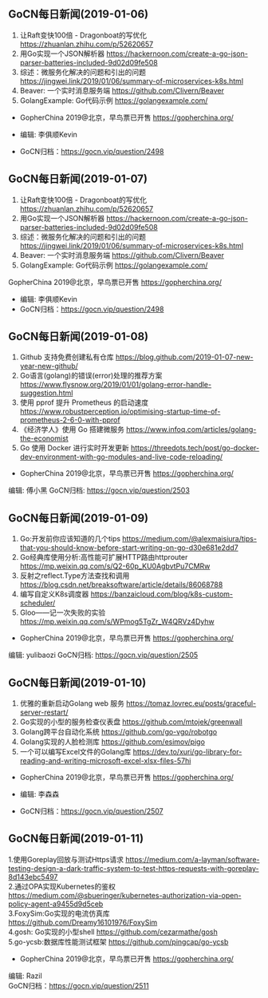 ## GoCN每日新闻(2019-01-06)

1. 让Raft变快100倍 - Dragonboat的写优化 https://zhuanlan.zhihu.com/p/52620657
2. 用Go实现一个JSON解析器 https://hackernoon.com/create-a-go-json-parser-batteries-included-9d02d09fe508
3. 综述：微服务化解决的问题和引出的问题 https://jingwei.link/2019/01/06/summary-of-microservices-k8s.html
4. Beaver: 一个实时消息服务端 https://github.com/Clivern/Beaver
5. GolangExample: Go代码示例 https://golangexample.com/

* GopherChina 2019@北京，早鸟票已开售 https://gopherchina.org/

* 编辑: 李俱顺Kevin
* GoCN归档：https://gocn.vip/question/2498



## GoCN每日新闻(2019-01-07)

1. 让Raft变快100倍 - Dragonboat的写优化 https://zhuanlan.zhihu.com/p/52620657
2. 用Go实现一个JSON解析器 https://hackernoon.com/create-a-go-json-parser-batteries-included-9d02d09fe508
3. 综述：微服务化解决的问题和引出的问题 https://jingwei.link/2019/01/06/summary-of-microservices-k8s.html
4. Beaver: 一个实时消息服务端 https://github.com/Clivern/Beaver
5. GolangExample: Go代码示例 https://golangexample.com/

GopherChina 2019@北京，早鸟票已开售 https://gopherchina.org/

* 编辑: 李俱顺Kevin
* GoCN归档：https://gocn.vip/question/2498


## GoCN每日新闻(2019-01-08)

1. Github 支持免费创建私有仓库 https://blog.github.com/2019-01-07-new-year-new-github/
2. Go语言(golang)的错误(error)处理的推荐方案 https://www.flysnow.org/2019/01/01/golang-error-handle-suggestion.html
3. 使用 pprof 提升 Prometheus 的启动速度 https://www.robustperception.io/optimising-startup-time-of-prometheus-2-6-0-with-pprof
4. 《经济学人》使用 Go 搭建微服务 https://www.infoq.com/articles/golang-the-economist
5. Go 使用 Docker 进行实时开发更新 https://threedots.tech/post/go-docker-dev-environment-with-go-modules-and-live-code-reloading/

* GopherChina 2019@北京，早鸟票已开售 https://gopherchina.org/

编辑: 傅小黑
GoCN归档: https://gocn.vip/question/2503

## GoCN每日新闻(2019-01-09)

1. Go:开发前你应该知道的几个tips https://medium.com/@alexmaisiura/tips-that-you-should-know-before-start-writing-on-go-d30e681e2dd7
2. Go经典库使用分析:高性能可扩展HTTP路由httprouter  https://mp.weixin.qq.com/s/Q2-60p_KU0AgbvtPu7CMRw
3. 反射之reflect.Type方法查找和调用 https://blog.csdn.net/breaksoftware/article/details/86068788
4. 编写自定义K8s调度器 https://banzaicloud.com/blog/k8s-custom-scheduler/
5. Gloo——记一次失败的实验 https://mp.weixin.qq.com/s/WPmog5TgZr_W4QRVz4Dyhw

* GopherChina 2019@北京，早鸟票已开售 https://gopherchina.org/

编辑: yulibaozi
GoCN归档: https://gocn.vip/question/2505

## GoCN每日新闻(2019-01-10)

1. 优雅的重新启动Golang web 服务 https://tomaz.lovrec.eu/posts/graceful-server-restart/
2. Go实现的小型的服务检查仪表盘 https://github.com/mtojek/greenwall
3. Golang跨平台自动化系统 https://github.com/go-vgo/robotgo
4. Golang实现的人脸检测库 https://github.com/esimov/pigo
5. 一个可以编写Excel文件的Golang库 https://dev.to/xuri/go-library-for-reading-and-writing-microsoft-excel-xlsx-files-57hi

* GopherChina 2019@北京，早鸟票已开售 https://gopherchina.org/

* 编辑: 李森森
* GoCN归档：https://gocn.vip/question/2507

## GoCN每日新闻(2019-01-11)

1.使用Goreplay回放与测试Https请求 https://medium.com/a-layman/software-testing-design-a-dark-traffic-system-to-test-https-requests-with-goreplay-8d143ebc5497  
2.通过OPA实现Kubernetes的鉴权 https://medium.com/@sbueringer/kubernetes-authorization-via-open-policy-agent-a9455d9d5ceb  
3.FoxySim:Go实现的电流仿真库 https://github.com/Dreamy16101976/FoxySim  
4.gosh: Go实现的小型shell https://github.com/cezarmathe/gosh  
5.go-ycsb:数据库性能测试框架 https://github.com/pingcap/go-ycsb    

* GopherChina 2019@北京，早鸟票已开售 https://gopherchina.org/    

编辑: Razil  
GoCN归档：https://gocn.vip/question/2511  
